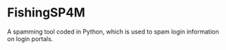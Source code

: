 # FishingSP4M
A spamming tool coded in Python, which is used to spam login information on login portals.
